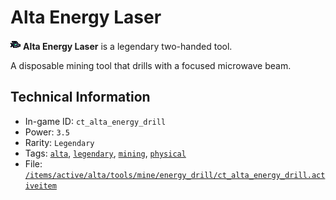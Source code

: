 # Alta Energy Laser

<img src="https://raw.githubusercontent.com/Ceterai/Enternia/main/items/active/alta/tools/mine/energy_drill/icon.png" alt="Alta Energy Laser icon" loading="lazy" height="16px" width="auto" /> **Alta Energy Laser** is a legendary two-handed tool.

A disposable mining tool that drills with a focused microwave beam.

## Technical Information

- In-game ID: `ct_alta_energy_drill`
- Power: `3.5`
- Rarity: `Legendary`
- Tags: [`alta`](https://ceterai.github.io/MyEnternia/Wiki/Tags/Alta), [`legendary`](https://ceterai.github.io/MyEnternia/Wiki/Tags/Legendary), [`mining`](https://ceterai.github.io/MyEnternia/Wiki/Tags/Mining), [`physical`](https://ceterai.github.io/MyEnternia/Wiki/Tags/Physical)
- File: [`/items/active/alta/tools/mine/energy_drill/ct_alta_energy_drill.activeitem`](https://github.com/Ceterai/Enternia/blob/main/items/active/alta/tools/mine/energy_drill/ct_alta_energy_drill.activeitem)
